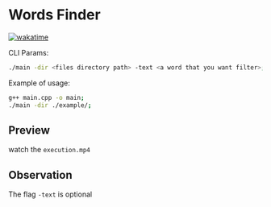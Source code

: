 # Words Finder

[![wakatime](https://wakatime.com/badge/user/f1d329ab-b4f3-48bd-8ee8-20a2da432d3c/project/6e09b10d-7389-43d6-9725-062f28df4d62.svg)](https://wakatime.com/badge/user/f1d329ab-b4f3-48bd-8ee8-20a2da432d3c/project/6e09b10d-7389-43d6-9725-062f28df4d62)

CLI Params:

```bash
./main -dir <files directory path> -text <a word that you want filter>;

```

Example of usage:

```bash
g++ main.cpp -o main;
./main -dir ./example/;

```

## Preview

watch the `execution.mp4`

## Observation

The flag `-text` is optional
